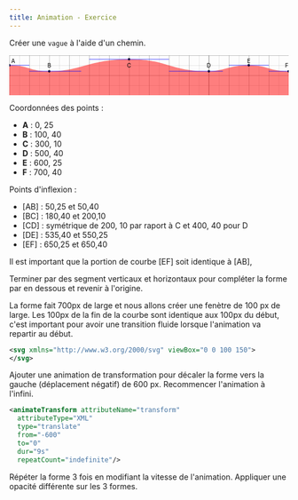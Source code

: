 ```yaml
---
title: Animation - Exercice
---
```


Créer une `vague` à l'aide d'un chemin.

<svg xmlns="http://www.w3.org/2000/svg" width="700" height="100" viewBox="0 0 700 100">
 <defs>
    <pattern id="tenthGrid" width="25" height="25" patternUnits="userSpaceOnUse">
      <path d="M 25 0 L 0 0 0 25" fill="none" stroke="gray" stroke-width="0.5"/>
    </pattern>
    <pattern id="fiftygrid" width="50" height="50" patternUnits="userSpaceOnUse">
      <rect width="50" height="50" fill="url(#tenthGrid)"/>
      <path d="M 50 0 L 0 0 0 50" fill="none" stroke="gray" stroke-width="1"/>
    </pattern>
    <symbol id="grid">
      <rect width="100%" height="100%" fill="url(#fiftygrid)"/>
      <path d="M 500 0 L 500 250 0 250" fill="none" stroke="gray" stroke-width="1"/>
    </symbol>
  </defs>
   <use href="#grid"/>
<path fill="red" opacity="0.5"
 d="M0,25
 C 50 25, 50 40, 100 40
 C 180 40 200 10 300 10
 S 400 40 500 40
 C 535 40 550 25 600 25
 C 650 25, 650 40, 700 40
 V 100 H 0 Z
 H 0 Z" />
  <circle cx="0" cy="25" r="3" fill="black" />
  <text x="5" y="20" fill="#000">A</text>
  <circle cx="100" cy="40" r="3" fill="black" />
  <text x="100" y="30" fill="#000" text-anchor="middle">B</text>
  <circle cx="300" cy="10" r="3" fill="black" />
  <text x="300" y="30" fill="#000" text-anchor="middle">C</text>
  <circle cx="500" cy="40" r="3" fill="black" />
  <text x="500" y="30" fill="#000" text-anchor="middle">D</text>
  <circle cx="600" cy="25" r="3" fill="black" />
  <text x="600" y="20" fill="#000" text-anchor="middle">E</text>
  <circle cx="700" cy="40" r="3" fill="black" />
  <text x="695" y="30" fill="#000" text-anchor="middle">F</text>
  <line x1="0" y1="25" x2="50" y2="25" stroke="blue" stroke="1" />
  <line x1="50" y1="40" x2="180" y2="40" stroke="blue" stroke="1" />
  <line x1="200" y1="10" x2="400" y2="10" stroke="blue" stroke="1" />
  <line x1="400" y1="40" x2="535" y2="40" stroke="blue" stroke="1" />
  <line x1="550" y1="25" x2="650" y2="25" stroke="blue" stroke="1" />
  <line x1="650" y1="40" x2="700" y2="40" stroke="blue" stroke="1" />
</svg>

Coordonnées des points :
- **A** : 0, 25
- **B** : 100, 40
- **C** : 300, 10
- **D** : 500, 40
- **E** : 600, 25
- **F** : 700, 40

Points d'inflexion :
- [AB] : 50,25 et 50,40
- [BC] : 180,40 et 200,10
- [CD] : symétrique de 200, 10 par raport à C et 400, 40 pour D
- [DE] : 535,40 et 550,25
- [EF] : 650,25 et 650,40

Il est important que la portion de courbe [EF] soit identique à [AB],

Terminer par des segment verticaux et horizontaux pour compléter la forme par en dessous et revenir à l'origine.

La forme fait 700px de large et nous allons créer une fenètre de 100 px de large.
Les 100px de la fin de la courbe sont identique aux 100px du début, c'est important pour avoir une transition fluide lorsque l'animation va repartir au début.

```svg
<svg xmlns="http://www.w3.org/2000/svg" viewBox="0 0 100 150">
</svg>
```

Ajouter une animation de transformation pour décaler la forme vers la gauche (déplacement négatif) de 600 px. Recommencer l'animation à l'infini.

```svg
<animateTransform attributeName="transform"
  attributeType="XML"
  type="translate"
  from="-600"
  to="0"
  dur="9s"
  repeatCount="indefinite"/>
```

Répéter la forme 3 fois en modifiant la vitesse de l'animation. Appliquer une opacité différente sur les 3 formes.

<div style="width:100%;height:200px;background:url(wave.svg) no-repeat; background-size: cover;background-position:bottom"></div>
